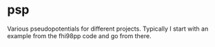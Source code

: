 psp
===

Various pseudopotentials for different projects. Typically I start with an example from the fhi98pp code and go from there.
